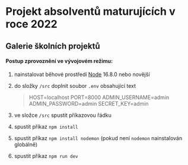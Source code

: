 # Projekt absolventů maturujících v roce 2022
## Galerie školních projektů

#### Postup zprovoznění ve vývojovém režimu:
1. nainstalovat běhové prostředí [Node](https://nodejs.org/en/) 16.8.0 nebo novější
2. do složky `/src` doplnit soubor `.env` obsahující text

    > HOST=localhost
    > PORT=8000
    > ADMIN_USERNAME=admin
    > ADMIN_PASSWORD=admin
    > SECRET_KEY=admin

3. ve složce `/src` spustit příkazovou řádku
4. spustit příkaz `npm install`
5. spustit příkaz `npm install nodemon` (pokud není `nodemon` nainstalován globálně)
6. spustit příkaz `npm run dev`
